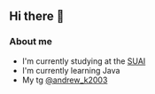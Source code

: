 ## Hi there 👋
### About me
- I'm currently studying at the [SUAI](https://guap.ru/en)
- I'm currently learning Java
- My tg [@andrew_k2003](https://t.me/andrew_k2003)
<!--
**AndrewLoshadaka/AndrewLoshadaka** is a ✨ _special_ ✨ repository because its `README.md` (this file) appears on your GitHub profile.

Here are some ideas to get you started:

- 🔭 I’m currently working on ...
- 🌱 I’m currently learning ...
- 👯 I’m looking to collaborate on ...
- 🤔 I’m looking for help with ...
- 💬 Ask me about ...
- 📫 How to reach me: ...
- 😄 Pronouns: ...
- ⚡ Fun fact: ...
-->

